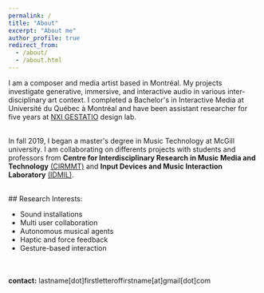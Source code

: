 ```yaml
---
permalink: /
title: "About"
excerpt: "About me"
author_profile: true
redirect_from: 
  - /about/
  - /about.html
---
```


I am a composer and media artist based in Montréal. My projects investigate generative, immersive, and interactive audio in various inter-disciplinary art context.
I completed a Bachelor's in Interactive Media at Université du Québec à Montréal and have been assistant researcher for five years at [NXI GESTATIO](http://www.nxigestatio.org/NXI/) design lab.<br><br>


In fall 2019, I began a master's degree in Music Technology at McGill university. I am collaborating on differents projects with students and professors from **Centre for Interdisciplinary Research in Music Media and Technology** [(CIRMMT)](https://www.cirmmt.org/) and **Input Devices and Music Interaction Laboratory** [(IDMIL)](http://www-new.idmil.org/).

<br>
## Research Interests:

- Sound installations
- Multi user collaboration
- Autonomous musical agents
- Haptic and force feedback
- Gesture-based interaction

<br><br>
**contact:** lastname[dot]firstletteroffirstname[at]gmail[dot]com
